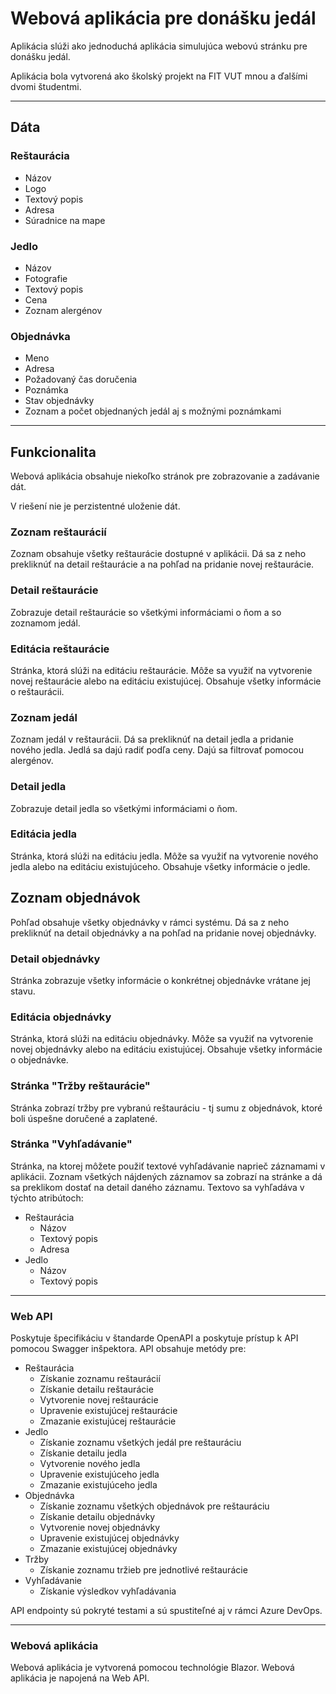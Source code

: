 # Webová aplikácia pre donášku jedál

Aplikácia slúži ako jednoduchá aplikácia simulujúca webovú stránku pre donášku jedál.

Aplikácia bola vytvorená ako školský projekt na FIT VUT mnou a ďalšími dvomi študentmi.

---

## Dáta

### Reštaurácia

- Názov
- Logo
- Textový popis
- Adresa
- Súradnice na mape

### Jedlo

- Názov
- Fotografie
- Textový popis
- Cena
- Zoznam alergénov

### Objednávka

- Meno
- Adresa
- Požadovaný čas doručenia
- Poznámka
- Stav objednávky
- Zoznam a počet objednaných jedál aj s možnými poznámkami

---

## Funkcionalita

Webová aplikácia obsahuje niekoľko stránok pre zobrazovanie a zadávanie dát.

V riešení nie je perzistentné uloženie dát. 

### Zoznam reštaurácií

Zoznam obsahuje všetky reštaurácie dostupné v aplikácii. Dá sa z neho prekliknúť na detail reštaurácie a na pohľad na pridanie novej reštaurácie.

### Detail reštaurácie

Zobrazuje detail reštaurácie so všetkými informáciami o ňom a so zoznamom jedál.

### Editácia reštaurácie

Stránka, ktorá slúži na editáciu reštaurácie. Môže sa využiť na vytvorenie novej reštaurácie alebo na editáciu existujúcej. Obsahuje všetky informácie o reštaurácii.

### Zoznam jedál

Zoznam jedál v reštaurácii. Dá sa prekliknúť na detail jedla a pridanie nového jedla. Jedlá sa dajú radiť podľa ceny. Dajú sa filtrovať pomocou alergénov.

### Detail jedla

Zobrazuje detail jedla so všetkými informáciami o ňom.

### Editácia jedla

Stránka, ktorá slúži na editáciu jedla. Môže sa využiť na vytvorenie nového jedla alebo na editáciu existujúceho. Obsahuje všetky informácie o jedle.

## Zoznam objednávok

Pohľad obsahuje všetky objednávky v rámci systému. Dá sa z neho prekliknúť na detail objednávky a na pohľad na pridanie novej objednávky.

### Detail objednávky

Stránka zobrazuje všetky informácie o konkrétnej objednávke vrátane jej stavu.

### Editácia objednávky

Stránka, ktorá slúži na editáciu objednávky. Môže sa využiť na vytvorenie novej objednávky alebo na editáciu existujúcej. Obsahuje všetky informácie o objednávke.

### Stránka "Tržby reštaurácie"

Stránka zobrazí tržby pre vybranú reštauráciu - tj sumu z objednávok, ktoré boli úspešne doručené a zaplatené.

### Stránka "Vyhľadávanie"

Stránka, na ktorej môžete použiť textové vyhľadávanie naprieč záznamami v aplikácii. Zoznam všetkých nájdených záznamov sa zobrazí na stránke a dá sa preklikom dostať na detail daného záznamu. Textovo sa vyhľadáva v týchto atribútoch:

- Reštaurácia
  - Názov
  - Textový popis
  - Adresa
- Jedlo
  - Názov
  - Textový popis

---

### Web API

Poskytuje špecifikáciu v štandarde OpenAPI a poskytuje prístup k API pomocou Swagger inšpektora. API obsahuje metódy pre:

- Reštaurácia
  - Získanie zoznamu reštaurácií
  - Získanie detailu reštaurácie
  - Vytvorenie novej reštaurácie
  - Upravenie existujúcej reštaurácie
  - Zmazanie existujúcej reštaurácie
- Jedlo
  - Získanie zoznamu všetkých jedál pre reštauráciu
  - Získanie detailu jedla
  - Vytvorenie nového jedla
  - Upravenie existujúceho jedla
  - Zmazanie existujúceho jedla
- Objednávka
  - Získanie zoznamu všetkých objednávok pre reštauráciu
  - Získanie detailu objednávky
  - Vytvorenie novej objednávky
  - Upravenie existujúcej objednávky
  - Zmazanie existujúcej objednávky
- Tržby
  - Získanie zoznamu tržieb pre jednotlivé reštaurácie
- Vyhľadávanie
  - Získanie výsledkov vyhľadávania

API endpointy sú pokryté testami a sú spustiteľné aj v rámci Azure DevOps.

---

### Webová aplikácia

Webová aplikácia je vytvorená pomocou technológie Blazor. Webová aplikácia je napojená na Web API.

